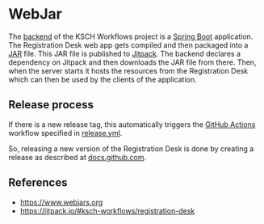 # WebJar

The [backend](https://github.com/ksch-workflows/backend) of the KSCH Workflows project is a [Spring Boot](https://spring.io/projects/spring-boot) application. The Registration Desk web app gets compiled and then packaged into a [JAR](<https://en.wikipedia.org/wiki/JAR_(file_format)>) file. This JAR file is published to [Jitpack](https://jitpack.io). The backend declares a dependency on Jitpack and then downloads the JAR file from there. Then, when the server starts it hosts the resources from the Registration Desk which can then be used by the clients of the application.

## Release process

If there is a new release tag, this automatically triggers the [GitHub Actions](https://github.com/features/actions) workflow specified in [release.yml](../../.github/workflows/release.yml).

So, releasing a new version of the Registration Desk is done by creating a release as described at [docs.github.com](https://docs.github.com/en/repositories/releasing-projects-on-github/managing-releases-in-a-repository#creating-a-release).

## References

- https://www.webjars.org
- https://jitpack.io/#ksch-workflows/registration-desk
